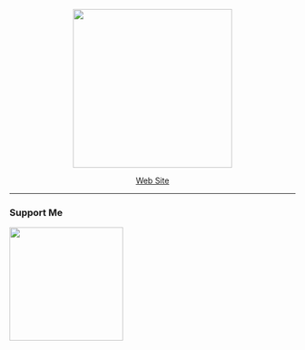 


<p align="center"><img align="center" width="280" src="https://yucelmoran.dev/content/images/2023/03/logo.png"/> <br/>
  
  <center><a href="https://yucelmoran.dev" align="center" target="_blank"> Web Site </a> </center> 
</p>

<hr>


### Support Me

<a href="https://www.buymeacoffee.com/yucelmoran"><img src="https://cdn.buymeacoffee.com/buttons/v2/default-yellow.png" width="200" /></a>
